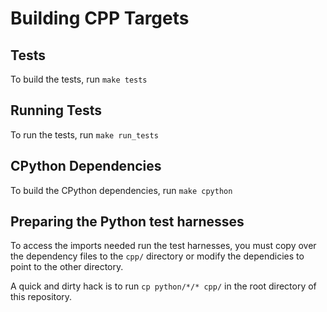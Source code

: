 # Building CPP Targets

## Tests
To build the tests, run `make tests`

## Running Tests
To run the tests, run `make run_tests`

## CPython Dependencies
To build the CPython dependencies, run `make cpython`

## Preparing the Python test harnesses
To access the imports needed run the test harnesses, you must copy 
over the dependency files to the `cpp/` directory or modify the 
dependicies to point to the other directory. 

A quick and dirty hack is to run `cp python/*/* cpp/` in the root directory 
of this repository.
